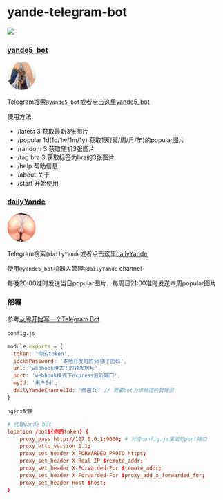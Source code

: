 # yande-telegram-bot

<a href="https://yande.re"><img src="https://assets.yande.re/assets/logo_small-418e8d5ec0229f274edebe4af43b01aa29ed83b715991ba14bb41ba06b5b57b5.png"></a>


### [yande5_bot](https://t.me/yande5_bot)

<img src="./bot.jpg" width="66" style="border-radius: 50%;">

Telegram搜索`@yande5_bot`或者点击这里[yande5_bot](https://t.me/yande5_bot)

使用方法:
* /latest 3 获取最新3张图片
* /popular 1d(1d/1w/1m/1y) 获取1天(天/周/月/年)的popular图片
* /random 3 获取随机3张图片
* /tag bra 3 获取标签为bra的3张图片
* /help 帮助信息
* /about 关于
* /start 开始使用

### [dailyYande](https://t.me/dailyYande)

<img src="./channel.jpg" width="66" style="border-radius: 50%;">

Telegram搜索`@dailyYande`或者点击这里[dailyYande](https://t.me/dailyYande)

使用`@yande5_bot`机器人管理`@dailyYande` channel

每晚20:00准时发送当日popular图片，每周日21:00准时发送本周popular图片


### 部署
参考[从零开始写一个Telegram Bot](http://anata.me/2019/03/30/%E4%BB%8E%E9%9B%B6%E5%BC%80%E5%A7%8B%E5%86%99%E4%B8%80%E4%B8%AATelegram-Bot/#%E7%BA%BF%E4%B8%8A%E9%83%A8%E7%BD%B2)

`config.js`
```javascript
module.exports = {
  token: '你的token',
  socksPassword: '本地开发时的ss梯子密码',
  url: 'webhook模式下的转发地址',
  port: 'webhook模式下express监听端口',
  myId: '用户Id',
  dailyYandeChannelId: '频道Id' // 需要bot为该频道的管理员
}
```

`nginx配置`
```conf
# 代理yande bot
location /bot${你的token} {
    proxy_pass http://127.0.0.1:9000; # 对应config.js里面的port端口
    proxy_http_version 1.1;
    proxy_set_header X_FORWARDED_PROTO https;
    proxy_set_header X-Real-IP $remote_addr;
    proxy_set_header X-Forwarded-For $remote_addr;
    proxy_set_header X-Forwarded-For $proxy_add_x_forwarded_for;
    proxy_set_header Host $host;
}
```